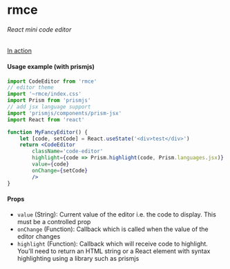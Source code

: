 # rmce
###### React mini code editor

[In action](https://midnightcoder-pro.github.io/rmce)

#### Usage example (with prismjs)
```jsx
import CodeEditor from 'rmce'
// editor theme
import '~rmce/index.css'
import Prism from 'prismjs'
// add jsx language support
import 'prismjs/components/prism-jsx'
import React from 'react'

function MyFancyEditor() {
	let [code, setCode] = React.useState('<div>test</div>')
	return <CodeEditor
		className='code-editor'
		highlight={code => Prism.highlight(code, Prism.languages.jsx)}
		value={code}
		onChange={setCode}
		/>
}
```

#### Props

- `value` (String): Current value of the editor i.e. the code to display. This must be a controlled prop
- `onChange` (Function): Callback which is called when the value of the editor changes
- `highlight` (Function): Callback which will receive code to highlight. You'll need to return an HTML string or a React element with syntax highlighting using a library such as prismjs